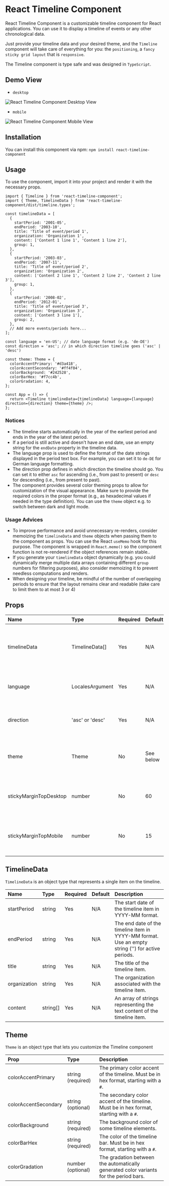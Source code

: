 # React Timeline Component

React Timeline Component is a customizable timeline component for React applications. You can use it to display a timeline of events or any other chronological data.

Just provide your timeline data and your desired theme, and the `Timeline` component will take care of everything for you: the `positioning`, a `fancy sticky grid layout` that is `responsive`.

The Timeline component is type safe and was designed in `TypeScript`.

## Demo View

- `desktop`

![React Timeline Component Desktop View](./public/assets/react-timeline-desktop.gif)

- `mobile`

![React Timeline Component Mobile View](./public/assets/react-timeline-mobile.gif)

## Installation

You can install this component via npm: `npm install react-timeline-component`

## Usage

To use the component, import it into your project and render it with the necessary props.

```tsx
import { Timeline } from 'react-timeline-component';
import { Theme, TimelineData } from 'react-timeline-component/dist/timeline.types';

const timelineData = [
  {
    startPeriod: '2001-05',
    endPeriod: '2003-10',
    title: 'Title of event/period 1',
    organization: 'Organization 1',
    content: ['Content 1 line 1', 'Content 1 line 2'],
    group: 1,
  },
  {
    startPeriod: '2003-03',
    endPeriod: '2007-11',
    title: 'Title of event/period 2',
    organization: 'Organization 2',
    content: ['Content 2 line 1', 'Content 2 line 2', 'Content 2 line 3'],
    group: 1,
  },
  {
    startPeriod: '2008-02',
    endPeriod: '2012-01',
    title: 'Title of event/period 3',
    organization: 'Organization 3',
    content: ['Content 3 line 1'],
    group: 2,
  },
  // Add more events/periods here...
];

const language = 'en-US'; // date language format (e.g. 'de-DE')
const direction = 'asc'; // in which direction timeline goes ('asc' | 'desc')

const theme: Theme = {
  colorAccentPrimary: '#d3a418',
  colorAccentSecondary: '#ff4f04',
  colorBackground: '#242528',
  colorBarHex: '#f7cc4b',
  colorGradation: 4,
};

const App = () => {
  return <Timeline timelineData={timelineData} language={language} direction={direction} theme={theme} />;
};
```

### Notices

- The timeline starts automatically in the year of the earliest period and ends in the year of the latest period.
- If a period is still active and doesn't have an end date, use an empty string for the `endDate` property in the timeline data.
- The language prop is used to define the format of the date strings displayed in the period text box. For example, you can set it to `de-DE` for German language formatting.
- The direction prop defines in which direction the timeline should go. You can set it to either `asc` for ascending (i.e., from past to present) or `desc` for descending (i.e., from present to past).
- The component provides several color theming props to allow for customization of the visual appearance. Make sure to provide the required colors in the proper format (e.g., as hexadecimal values if needed in the type definition). You can use the `theme` object e.g. to switch between dark and light mode.

### Usage Advices

- To improve performance and avoid unnecessary re-renders, consider memoizing the `timelineData` and `theme` objects when passing them to the component as props. You can use the React `useMemo` hook for this purpose. The component is wrapped in `React.memo()` so the component function is not re-rendered if the object references remain stable..
- If you generate your `timelineData` object dynamically (e.g. you could dynamically merge multiple data arrays containing different `group` numbers for filtering purposes), also consider memoizing it to prevent needless computations and renders.
- When designing your timeline, be mindful of the number of overlapping periods to ensure that the layout remains clear and readable (take care to limit them to at most 3 or 4)

## Props

| Name                   | Type            | Required | Default   | Description                                                                      |
| :--------------------- | :-------------- | :------- | :-------- | :------------------------------------------------------------------------------- |
| timelineData           | TimelineData[]  | Yes      | N/A       | An array of timeline data to display. See below for the details of TimelineData. |
| language               | LocalesArgument | Yes      | N/A       | The locale for the date format of the timeline (e.g. `en-US`, `de-DE`).          |
| direction              | 'asc' or 'desc' | Yes      | N/A       | The direction in which the timeline should be displayed.                         |
| theme                  | Theme           | No       | See below | The color theme for the timeline. See below for the details of Theme.            |
| stickyMarginTopDesktop | number          | No       | 60        | The margin top value in pixels for the sticky effect on desktop devices.         |
| stickyMarginTopMobile  | number          | No       | 15        | The margin top value in pixels for the sticky effect on mobile devices.          |

## TimelineData

`TimelineData` is an object type that represents a single item on the timeline.

| Name         | Type     | Required | Default | Description                                                                                       |
| :----------- | :------- | :------- | :------ | :------------------------------------------------------------------------------------------------ |
| startPeriod  | string   | Yes      | N/A     | The start date of the timeline item in YYYY-MM format.                                            |
| endPeriod    | string   | Yes      | N/A     | The end date of the timeline item in YYYY-MM format. Use an empty string ('') for active periods. |
| title        | string   | Yes      | N/A     | The title of the timeline item.                                                                   |
| organization | string   | Yes      | N/A     | The organization associated with the timeline item.                                               |
| content      | string[] | Yes      | N/A     | An array of strings representing the text content of the timeline item.                           |

## Theme

`Theme` is an object type that lets you customize the Timeline component

| Prop                 | Type              | Description                                                                             |
| :------------------- | :---------------- | :-------------------------------------------------------------------------------------- |
| colorAccentPrimary   | string (required) | The primary color accent of the timeline. Must be in hex format, starting with a `#`.   |
| colorAccentSecondary | string (optional) | The secondary color accent of the timeline. Must be in hex format, starting with a `#`. |
| colorBackground      | string (required) | The background color of some timeline elements.                                         |
| colorBarHex          | string (required) | The color of the timeline bar. Must be in hex format, starting with a `#`.              |
| colorGradation       | number (optional) | The gradation between the automatically generated color variants for the period bars.   |
